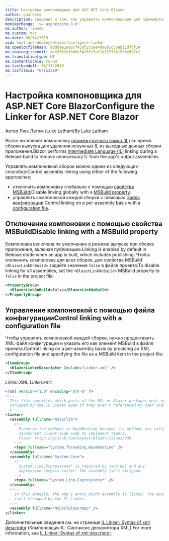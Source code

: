 ```yaml
---
title: Настройка компоновщика для ASP.NET Core Blazor
author: guardrex
description: Сведения о том, как управлять компоновщиком для промежуточного языка (IL) при создании приложения Blazor.
monikerRange: '>= aspnetcore-3.0'
ms.author: riande
ms.custom: mvc
ms.date: 06/14/2019
uid: host-and-deploy/blazor/configure-linker
ms.openlocfilehash: bdddae16885f45df2c10e4d98b1c33eb11dfdf24
ms.sourcegitcommit: 4ef0362ef8b6e5426fc5af18f22734158fe587e1
ms.translationtype: HT
ms.contentlocale: ru-RU
ms.lasthandoff: 06/17/2019
ms.locfileid: "67153219"
---
```

# <a name="configure-the-linker-for-aspnet-core-blazor"></a><span data-ttu-id="067c5-103">Настройка компоновщика для ASP.NET Core Blazor</span><span class="sxs-lookup"><span data-stu-id="067c5-103">Configure the Linker for ASP.NET Core Blazor</span></span>

<span data-ttu-id="067c5-104">Автор [Люк Латэм](https://github.com/guardrex) (Luke Latham)</span><span class="sxs-lookup"><span data-stu-id="067c5-104">By [Luke Latham](https://github.com/guardrex)</span></span>

<span data-ttu-id="067c5-105">Blazor выполняет компоновку [промежуточного языка (IL)](/dotnet/standard/managed-code#intermediate-language--execution) во время сборки выпуска для удаления ненужных IL из выходных данных сборки приложения.</span><span class="sxs-lookup"><span data-stu-id="067c5-105">Blazor performs [Intermediate Language (IL)](/dotnet/standard/managed-code#intermediate-language--execution) linking during a Release build to remove unnecessary IL from the app's output assemblies.</span></span>

<span data-ttu-id="067c5-106">Управлять компоновкой сборок можно одним из следующих способов:</span><span class="sxs-lookup"><span data-stu-id="067c5-106">Control assembly linking using either of the following approaches:</span></span>

* <span data-ttu-id="067c5-107">отключить компоновку глобально с помощью [свойства MSBuild](#disable-linking-with-a-msbuild-property);</span><span class="sxs-lookup"><span data-stu-id="067c5-107">Disable linking globally with a [MSBuild property](#disable-linking-with-a-msbuild-property).</span></span>
* <span data-ttu-id="067c5-108">управлять компоновкой каждой сборки с помощью [файла конфигурации](#control-linking-with-a-configuration-file).</span><span class="sxs-lookup"><span data-stu-id="067c5-108">Control linking on a per-assembly basis with a [configuration file](#control-linking-with-a-configuration-file).</span></span>

## <a name="disable-linking-with-a-msbuild-property"></a><span data-ttu-id="067c5-109">Отключение компоновки с помощью свойства MSBuild</span><span class="sxs-lookup"><span data-stu-id="067c5-109">Disable linking with a MSBuild property</span></span>

<span data-ttu-id="067c5-110">Компоновка включена по умолчанию в режиме выпуска при сборке приложения, включая публикацию.</span><span class="sxs-lookup"><span data-stu-id="067c5-110">Linking is enabled by default in Release mode when an app is built, which includes publishing.</span></span> <span data-ttu-id="067c5-111">Чтобы отключить компоновку для всех сборок, для свойства MSBuild `<BlazorLinkOnBuild>` задайте значение `false` в файле проекта:</span><span class="sxs-lookup"><span data-stu-id="067c5-111">To disable linking for all assemblies, set the `<BlazorLinkOnBuild>` MSBuild property to `false` in the project file:</span></span>

```xml
<PropertyGroup>
  <BlazorLinkOnBuild>false</BlazorLinkOnBuild>
</PropertyGroup>
```

## <a name="control-linking-with-a-configuration-file"></a><span data-ttu-id="067c5-112">Управление компоновкой с помощью файла конфигурации</span><span class="sxs-lookup"><span data-stu-id="067c5-112">Control linking with a configuration file</span></span>

<span data-ttu-id="067c5-113">Чтобы управлять компоновкой каждой сборки, нужно предоставить XML-файл конфигурации и указать его как элемент MSBuild в файле проекта.</span><span class="sxs-lookup"><span data-stu-id="067c5-113">Control linking on a per-assembly basis by providing an XML configuration file and specifying the file as a MSBuild item in the project file:</span></span>

```xml
<ItemGroup>
  <BlazorLinkerDescriptor Include="Linker.xml" />
</ItemGroup>
```

<span data-ttu-id="067c5-114">*Linker.XML*:</span><span class="sxs-lookup"><span data-stu-id="067c5-114">*Linker.xml*:</span></span>

```xml
<?xml version="1.0" encoding="UTF-8" ?>
<!--
  This file specifies which parts of the BCL or Blazor packages must not be
  stripped by the IL Linker even if they aren't referenced by user code.
-->
<linker>
  <assembly fullname="mscorlib">
    <!--
      Preserve the methods in WasmRuntime because its methods are called by 
      JavaScript client-side code to implement timers.
      Fixes: https://github.com/aspnet/Blazor/issues/239
    -->
    <type fullname="System.Threading.WasmRuntime" />
  </assembly>
  <assembly fullname="System.Core">
    <!--
      System.Linq.Expressions* is required by Json.NET and any 
      expression.Compile caller. The assembly isn't stripped.
    -->
    <type fullname="System.Linq.Expressions*" />
  </assembly>
  <!--
    In this example, the app's entry point assembly is listed. The assembly
    isn't stripped by the IL Linker.
  -->
  <assembly fullname="MyCoolBlazorApp" />
</linker>
```

<span data-ttu-id="067c5-115">Дополнительные сведения см. на странице [IL Linker: Syntax of xml descriptor](https://github.com/mono/linker/blob/master/src/linker/README.md#syntax-of-xml-descriptor) (Компоновщик IL. Синтаксис дескриптора XML).</span><span class="sxs-lookup"><span data-stu-id="067c5-115">For more information, see [IL Linker: Syntax of xml descriptor](https://github.com/mono/linker/blob/master/src/linker/README.md#syntax-of-xml-descriptor).</span></span>
